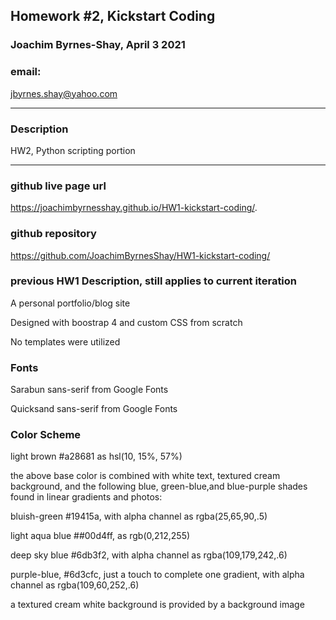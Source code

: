 ## Homework #2, Kickstart Coding

### Joachim Byrnes-Shay, April 3 2021

### email:  

jbyrnes.shay@yahoo.com

***

### Description

HW2, Python scripting portion 

***

### github live page url

https://joachimbyrnesshay.github.io/HW1-kickstart-coding/.

### github repository

https://github.com/JoachimByrnesShay/HW1-kickstart-coding/


### previous HW1 Description, still applies to current iteration

A personal portfolio/blog site

Designed with boostrap 4 and custom CSS from scratch

No templates were utilized

### Fonts

Sarabun sans-serif from Google Fonts

Quicksand sans-serif from Google Fonts

### Color Scheme

light brown #a28681 as hsl(10, 15%, 57%)

the above base color is combined with white text, textured cream background, and the following blue, green-blue,and blue-purple shades found in linear gradients and photos:

bluish-green #19415a, with alpha channel as rgba(25,65,90,.5)

light aqua blue ##00d4ff, as rgb(0,212,255)

deep sky blue #6db3f2, with alpha channel as rgba(109,179,242,.6)

purple-blue, #6d3cfc, just a touch to complete one gradient, with alpha channel as rgba(109,60,252,.6)

a textured cream white background is provided by a background image